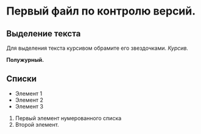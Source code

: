 # Первый файл по контролю версий.

## Выделение текста
Для выделения текста курсивом обрамите его звездочками. *Курсив.*

**Полужурный.**

## Списки

* Элемент 1
* Элемент 2
* Элемент 3

1. Первый элемент нумерованного списка
2. Второй элемент.
